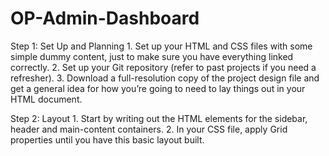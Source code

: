 # OP-Admin-Dashboard
Step 1: Set Up and Planning
    1. Set up your HTML and CSS files with some simple dummy content, just to make sure you have everything linked correctly.
    2. Set up your Git repository (refer to past projects if you need a refresher).
    3. Download a full-resolution copy of the project design file and get a general idea for how you’re going to need to lay things out in your HTML document.

Step 2: Layout
    1. Start by writing out the HTML elements for the sidebar, header and main-content containers.
    2. In your CSS file, apply Grid properties until you have this basic layout built.